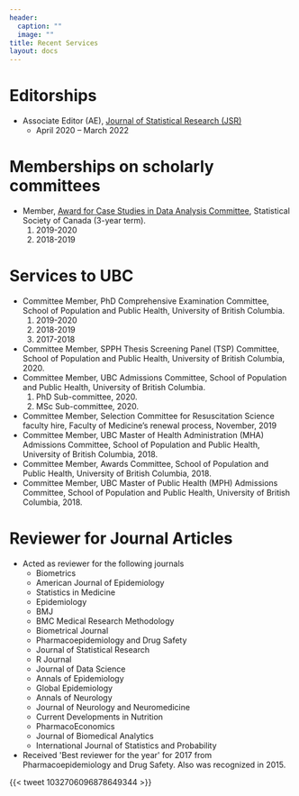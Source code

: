 ```yaml
---
header:
  caption: ""
  image: ""
title: Recent Services
layout: docs
---
```


# Editorships

- Associate Editor (AE), [Journal of Statistical Research (JSR)](http://jsr.isrt.ac.bd/) 
    - April 2020 – March 2022

# Memberships on scholarly committees

- Member, [Award for Case Studies in Data Analysis Committee](https://ssc.ca/en/committees/award-case-studies-data-analysis-committee), Statistical Society of Canada (3-year term). 
    1.	2019-2020
    2.	2018-2019

# Services to UBC
-	Committee Member, PhD Comprehensive Examination Committee, School of Population and Public Health, University of British Columbia.
    1.	2019-2020
    2.	2018-2019
    3.	2017-2018
-	Committee Member, SPPH Thesis Screening Panel (TSP) Committee, School of Population and Public Health, University of British Columbia, 2020.
-	Committee Member, UBC Admissions Committee, School of Population and Public Health, University of British Columbia.
    1.	PhD Sub-committee, 2020.
    2.	MSc Sub-committee, 2020.
-	Committee Member, Selection Committee for Resuscitation Science faculty hire, Faculty of Medicine’s renewal process, November, 2019
-	Committee Member, UBC Master of Health Administration (MHA) Admissions Committee, School of Population and Public Health, University of British Columbia, 2018.
-	Committee Member, Awards Committee, School of Population and Public Health, University of British Columbia, 2018.
-	Committee Member, UBC Master of Public Health (MPH) Admissions Committee, School of Population and Public Health, University of British Columbia, 2018.

# Reviewer for Journal Articles

- Acted as reviewer for the following journals
  - Biometrics
  - American Journal of Epidemiology 
  - Statistics in Medicine 
  - Epidemiology
  - BMJ 
  - BMC Medical Research Methodology 
  - Biometrical Journal
  - Pharmacoepidemiology and Drug Safety 
  - Journal of Statistical Research 
  - R Journal 
  - Journal of Data Science 
  - Annals of Epidemiology 
  - Global Epidemiology 
  - Annals of Neurology 
  - Journal of Neurology and Neuromedicine 
  -	Current Developments in Nutrition 
  - PharmacoEconomics
  - Journal of Biomedical Analytics 
  - International Journal of Statistics and Probability 
- Received 'Best reviewer for the year' for 2017 from Pharmacoepidemiology and Drug Safety. Also was recognized in 2015.

{{< tweet 1032706096878649344 >}}